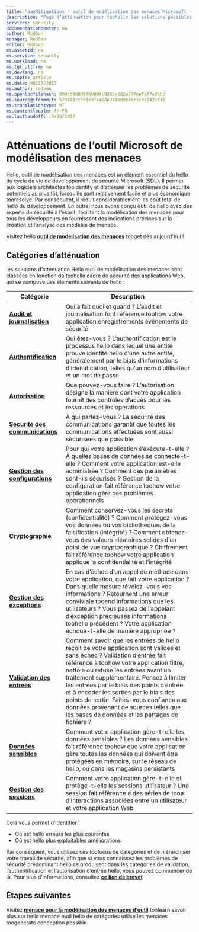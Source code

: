 ```yaml
---
title: "aaaMitigations - outil de modélisation des menaces Microsoft - Azure | Documents Microsoft"
description: "Page d’atténuation pour toohello les solutions possibles mise en surbrillance outil de modélisation de menace Microsoft hello plus exposé généré menaces."
services: security
documentationcenter: na
author: RodSan
manager: RodSan
editor: RodSan
ms.assetid: na
ms.service: security
ms.workload: na
ms.tgt_pltfrm: na
ms.devlang: na
ms.topic: article
ms.date: 08/17/2017
ms.author: rodsan
ms.openlocfilehash: 000c0980d976b09fc9287e582e3776efaf7e390c
ms.sourcegitcommit: 523283cc1b3c37c428e77850964dc1c33742c5f0
ms.translationtype: MT
ms.contentlocale: fr-FR
ms.lasthandoff: 10/06/2017
---
```

# <a name="microsoft-threat-modeling-tool-mitigations"></a>Atténuations de l’outil Microsoft de modélisation des menaces

Hello, outil de modélisation des menaces est un élément essentiel du hello du cycle de vie de développement de sécurité Microsoft (SDL). Il permet aux logiciels architectes tooidentify et d’atténuer les problèmes de sécurité potentiels au plus tôt, lorsqu’ils sont relativement facile et plus économique tooresolve. Par conséquent, il réduit considérablement les coût total de hello du développement. En outre, nous avons conçu outil de hello avec des experts de sécurité à l’esprit, facilitant la modélisation des menaces pour tous les développeurs en fournissant des indications précises sur la création et l’analyse des modèles de menace.

Visitez hello  **[outil de modélisation des menaces](./azure-security-threat-modeling-tool.md)**  tooget dès aujourd'hui !

## <a name="mitigation-categories"></a>Catégories d’atténuation

les solutions d’atténuation Hello outil de modélisation des menaces sont classées en fonction de toohello cadre de sécurité des applications Web, qui se compose des éléments suivants de hello :

| Catégorie | Description |
| -------- | ----------- |
| **[Audit et journalisation](./azure-security-threat-modeling-tool-auditing-and-logging.md)** | Qui a fait quoi et quand ? L’audit et journalisation font référence toohow votre application enregistrements événements de sécurité |
| **[Authentification](./azure-security-threat-modeling-tool-authentication.md)** | Qui êtes-vous ? L’authentification est le processus hello dans lequel une entité prouve identité hello d’une autre entité, généralement par le biais d’informations d’identification, telles qu’un nom d’utilisateur et un mot de passe |
| **[Autorisation](./azure-security-threat-modeling-tool-authorization.md)** | Que pouvez-vous faire ? L’autorisation désigne la manière dont votre application fournit des contrôles d’accès pour les ressources et les opérations |
| **[Sécurité des communications](./azure-security-threat-modeling-tool-communication-security.md)** | À qui parlez-vous ? La sécurité des communications garantit que toutes les communications effectuées sont aussi sécurisées que possible |
| **[Gestion des configurations](./azure-security-threat-modeling-tool-configuration-management.md)** | Pour qui votre application s’exécute-t-elle ? À quelles bases de données se connecte-t-elle ? Comment votre application est-elle administrée ? Comment ces paramètres sont-ils sécurisés ? Gestion de la configuration fait référence toohow votre application gère ces problèmes opérationnels |
| **[Cryptographie](./azure-security-threat-modeling-tool-cryptography.md)** | Comment conservez-vous les secrets (confidentialité) ? Comment protégez-vous vos données ou vos bibliothèques de la falsification (intégrité) ? Comment obtenez-vous des valeurs aléatoires solides d’un point de vue cryptographique ? Chiffrement fait référence toohow votre application applique la confidentialité et l’intégrité |
| **[Gestion des exceptions](./azure-security-threat-modeling-tool-exception-management.md)** | En cas d’échec d’un appel de méthode dans votre application, que fait votre application ? Dans quelle mesure révélez-vous vos informations ? Retournent une erreur conviviale tooend informations que les utilisateurs ? Vous passez de l’appelant d’exception précieuses informations toohello précédent ? Votre application échoue-t-elle de manière appropriée ? |
| **[Validation des entrées](./azure-security-threat-modeling-tool-input-validation.md)** | Comment savoir que les entrées de hello reçoit de votre application sont valides et sans échec ? Validation d’entrée fait référence à toohow votre application filtre, nettoie ou refuse les entrées avant un traitement supplémentaire. Pensez à limiter les entrées par le biais des points d’entrée et à encoder les sorties par le biais des points de sortie. Faites-vous confiance aux données provenant de sources telles que les bases de données et les partages de fichiers ? |
| **[Données sensibles](./azure-security-threat-modeling-tool-sensitive-data.md)** | Comment votre application gère-t-elle les données sensibles ? Les données sensibles fait référence toohow que votre application gère toutes les données qui doivent être protégées en mémoire, sur le réseau de hello, ou dans les magasins persistants |
| **[Gestion des sessions](./azure-security-threat-modeling-tool-session-management.md)** | Comment votre application gère-t-elle et protège-t-elle les sessions utilisateur ? Une session fait référence à des séries de tooa d’interactions associées entre un utilisateur et votre application Web |

Cela vous permet d’identifier :

* Où est hello erreurs les plus courantes
* Où est hello plus exploitables améliorations

Par conséquent, vous utilisez ces toofocus de catégories et de hiérarchiser votre travail de sécurité, afin que si vous connaissez les problèmes de sécurité prédominant hello se produisent dans les catégories de validation, l’authentification et l’autorisation d’entrée hello, vous pouvez commencer de là. Pour plus d’informations, consultez **[ce lien de brevet](https://www.google.com/patents/US7818788)**

## <a name="next-steps"></a>Étapes suivantes

Visitez  **[menace pour la modélisation des menaces d’outil](./azure-security-threat-modeling-tool-threats.md)**  toolearn savoir plus sur hello menace outil hello de catégories utilise les menaces toogenerate conception possible.
